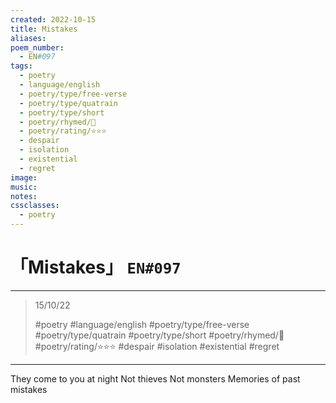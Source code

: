 ```yaml
---
created: 2022-10-15
title: Mistakes
aliases:
poem_number:
  - EN#097
tags:
  - poetry
  - language/english
  - poetry/type/free-verse
  - poetry/type/quatrain
  - poetry/type/short
  - poetry/rhymed/🔴
  - poetry/rating/⭐⭐⭐
  - despair
  - isolation
  - existential
  - regret
image:
music:
notes:
cssclasses:
  - poetry
---
```

# 「Mistakes」 `EN#097`

---

> 15/10/22
> 
> #poetry 
> #language/english 
> #poetry/type/free-verse #poetry/type/quatrain #poetry/type/short 
> #poetry/rhymed/🔴 
> #poetry/rating/⭐⭐⭐ 
> #despair #isolation #existential #regret

---

They come to you at night
Not thieves
Not monsters
Memories of past mistakes